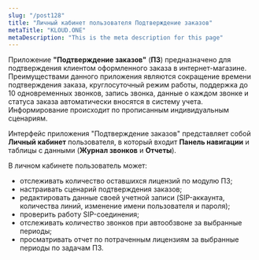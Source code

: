 ```yaml
---
slug: "/post128"
title: "Личный кабинет пользователя Подтверждение заказов"
metaTitle: "KLOUD.ONE"
metaDescription: "This is the meta description for this page"
---
```


Приложение **"Подтверждение заказов"** (**ПЗ**) предназначено для подтверждения клиентом оформленного заказа в интернет-магазине. Преимуществами данного приложения являются сокращение времени подтверждения заказа, круглосуточный режим работы, поддержка до 10 одновременных звонков, запись звонка, данные о каждом звонке и статуса заказа автоматически вносятся в систему учета. Информирование происходит по прописанным индивидуальным сценариям.

Интерфейс приложения "Подтверждение заказов" представляет собой **Личный кабинет** пользователя, в который входит **Панель навигации** и таблицы с данными (**Журнал звонков** и **Отчеты**).

В личном кабинете пользователь может:  

- отслеживать количество оставшихся лицензий по модулю ПЗ;  
- настраивать сценарий подтверждения заказов;  
- редактировать данные своей учетной записи (SIP-аккаунта, количества линий, изменение имени пользователя и пароля);  
- проверить работу SIP-соединения;  
- отслеживать  количество звонков при автообзвоне за выбранные периоды;  
- просматривать отчет по потраченным лицензиям за выбранные периоды по задачам ПЗ. 